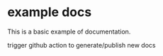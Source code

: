 # example docs

This is a basic example of documentation.

trigger github action to generate/publish new docs